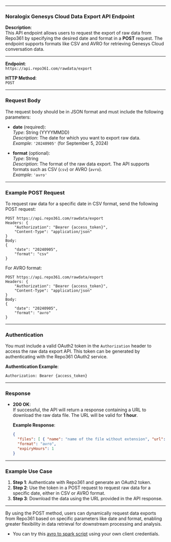 
---

### Noralogix Genesys Cloud Data Export API Endpoint

**Description**:  
This API endpoint allows users to request the export of raw data from Repo361 by specifying the desired date and format in a **POST** request. The endpoint supports formats like CSV and AVRO for retrieving Genesys Cloud conversation data.

---

**Endpoint**:  
`https://api.repo361.com/rawdata/export`

**HTTP Method**:  
`POST`

---

### Request Body

The request body should be in JSON format and must include the following parameters:

- **date** (required):  
  _Type_: String (YYYYMMDD)  
  _Description_: The date for which you want to export raw data.  
  _Example_: `'20240905'` (for September 5, 2024)

- **format** (optional):  
  _Type_: String  
  _Description_: The format of the raw data export. The API supports formats such as CSV (`csv`) or AVRO (`avro`).  
  _Example_: `'avro'`

---

### Example POST Request

To request raw data for a specific date in CSV format, send the following POST request:

```http
POST https://api.repo361.com/rawdata/export
Headers: {
    "Authorization": "Bearer {access_token}",
    "Content-Type": "application/json"
}
Body:
{
    "date": "20240905",
    "format": "csv"
}
```

For AVRO format:

```http
POST https://api.repo361.com/rawdata/export
Headers: {
    "Authorization": "Bearer {access_token}",
    "Content-Type": "application/json"
}
Body:
{
    "date": "20240905",
    "format": "avro"
}
```

---

### Authentication

You must include a valid OAuth2 token in the `Authorization` header to access the raw data export API. This token can be generated by authenticating with the Repo361 OAuth2 service.

**Authentication Example**:
```http
Authorization: Bearer {access_token}
```

---

### Response

- **200 OK**:  
  If successful, the API will return a response containing a URL to download the raw data file. The URL will be valid for **1 hour**.
  
  **Example Response**:
  ```json
  {
    "files": [ { "name": "name of the file without extension", "url": "donwload url" } ],
    "format": "avro",
    "expiryHours": 1
  }
  ```
---

### Example Use Case

1. **Step 1**: Authenticate with Repo361 and generate an OAuth2 token.
2. **Step 2**: Use the token in a POST request to request raw data for a specific date, either in CSV or AVRO format.
3. **Step 3**: Download the data using the URL provided in the API response.

---

By using the POST method, users can dynamically request data exports from Repo361 based on specific parameters like date and format, enabling greater flexibility in data retrieval for downstream processing and analysis.

- You can try this [avro to spark script](https://github.com/Noralogix/repo361-genesyscloud/blob/main/export/Repo361-RawData-avro-to-spark.ipynb) using your own client credentials.